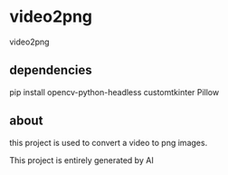 # video2png

video2png

## dependencies

pip install opencv-python-headless customtkinter Pillow

## about

this project is used to convert a video to png images.

This project is entirely generated by AI
